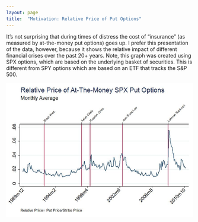 ```yaml
---
layout: page
title:  "Motivation: Relative Price of Put Options"
---
```

It’s not surprising that during times of distress  the cost of “insurance” (as measured by at-the-money put options) goes up.  I prefer this presentation of the data, however, because it shows the relative impact of different financial crises over the past 20+ years.  Note, this graph was created using SPX options, which are based on the underlying basket of securities.  This is different from SPY options which are based on an ETF that tracks the S&P 500.

![Relative Price of At-The-Money SPX Put Options](/images/Put_Graph.jpg)
